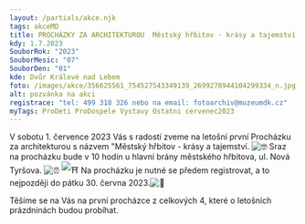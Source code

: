 ```yaml
---
layout: /partials/akce.njk
tags: akceMD
title: PROCHÁZKY ZA ARCHITEKTUROU  Městský hřbitov - krásy a tajemství
kdy: 1.7.2023
SouborRok: "2023"
SouborMesic: "07"
SouborDen: "01"
kde: Dvůr Králové nad Lebem
foto: /images/akce/356625561_754527543349139_2699278944104299334_n.jpg
alt: pozvánka na akci
registrace: "tel: 499 318 326 nebo na email: fotoarchiv@muzeumdk.cz"
myTags: ProDeti ProDospele Vystavy Ostatni cervenec2023
---
```

<!--StartFragment-->

V sobotu 1. července 2023 Vás s radostí zveme na letošní první Procházku za architekturou s názvem "Městský hřbitov - krásy a tajemství. ![🤓](https://static.xx.fbcdn.net/images/emoji.php/v9/tb3/1/16/1f913.png) Sraz na procházku [](<>)bude v 10 hodin u hlavní brány městského hřbitova, ul. Nová Tyršova. ![⏰](https://static.xx.fbcdn.net/images/emoji.php/v9/t34/1/16/23f0.png) ![⛩](https://static.xx.fbcdn.net/images/emoji.php/v9/te1/1/16/26e9.png) Na procházku je nutné se předem registrovat, a to nejpozději do pátku 30. června 2023.![🧐](https://static.xx.fbcdn.net/images/emoji.php/v9/tdd/1/16/1f9d0.png)

Těšíme se na Vás na první procházce z celkových 4, které o letošních prázdninách budou probíhat.

<!--EndFragment-->